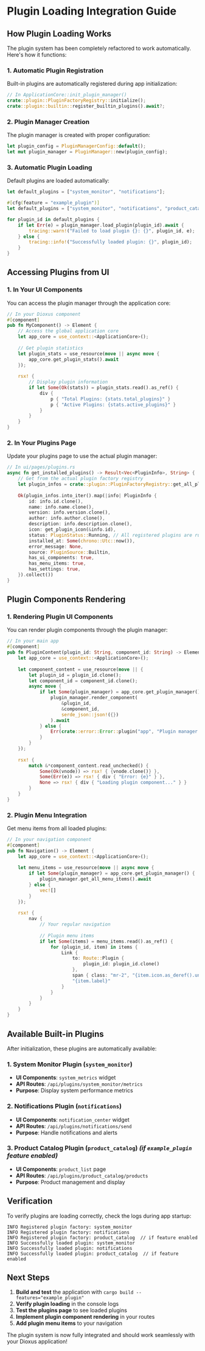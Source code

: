 # Plugin Loading Integration Guide

## How Plugin Loading Works

The plugin system has been completely refactored to work automatically. Here's how it functions:

### 1. **Automatic Plugin Registration**
Built-in plugins are automatically registered during app initialization:

```rust
// In ApplicationCore::init_plugin_manager()
crate::plugin::PluginFactoryRegistry::initialize();
crate::plugin::builtin::register_builtin_plugins().await?;
```

### 2. **Plugin Manager Creation**
The plugin manager is created with proper configuration:

```rust
let plugin_config = PluginManagerConfig::default();
let mut plugin_manager = PluginManager::new(plugin_config);
```

### 3. **Automatic Plugin Loading**
Default plugins are loaded automatically:

```rust
let default_plugins = ["system_monitor", "notifications"];

#[cfg(feature = "example_plugin")]
let default_plugins = ["system_monitor", "notifications", "product_catalog"];

for plugin_id in default_plugins {
    if let Err(e) = plugin_manager.load_plugin(plugin_id).await {
        tracing::warn!("Failed to load plugin {}: {}", plugin_id, e);
    } else {
        tracing::info!("Successfully loaded plugin: {}", plugin_id);
    }
}
```

## Accessing Plugins from UI

### 1. **In Your UI Components**
You can access the plugin manager through the application core:

```rust
// In your Dioxus component
#[component]
pub fn MyComponent() -> Element {
    // Access the global application core
    let app_core = use_context::<ApplicationCore>();
    
    // Get plugin statistics
    let plugin_stats = use_resource(move || async move {
        app_core.get_plugin_stats().await
    });
    
    rsx! {
        // Display plugin information
        if let Some(Ok(stats)) = plugin_stats.read().as_ref() {
            div {
                p { "Total Plugins: {stats.total_plugins}" }
                p { "Active Plugins: {stats.active_plugins}" }
            }
        }
    }
}
```

### 2. **In Your Plugins Page**
Update your plugins page to use the actual plugin manager:

```rust
// In ui/pages/plugins.rs
async fn get_installed_plugins() -> Result<Vec<PluginInfo>, String> {
    // Get from the actual plugin factory registry
    let plugin_infos = crate::plugin::PluginFactoryRegistry::get_all_plugin_info().await;
    
    Ok(plugin_infos.into_iter().map(|info| PluginInfo {
        id: info.id.clone(),
        name: info.name.clone(),
        version: info.version.clone(),
        author: info.author.clone(),
        description: info.description.clone(),
        icon: get_plugin_icon(&info.id),
        status: PluginStatus::Running, // All registered plugins are running
        installed_at: Some(chrono::Utc::now()),
        error_message: None,
        source: PluginSource::Builtin,
        has_ui_components: true,
        has_menu_items: true,
        has_settings: true,
    }).collect())
}
```

## Plugin Components Rendering

### 1. **Rendering Plugin UI Components**
You can render plugin components through the plugin manager:

```rust
// In your main app
#[component]
pub fn PluginContent(plugin_id: String, component_id: String) -> Element {
    let app_core = use_context::<ApplicationCore>();
    
    let component_content = use_resource(move || {
        let plugin_id = plugin_id.clone();
        let component_id = component_id.clone();
        async move {
            if let Some(plugin_manager) = app_core.get_plugin_manager() {
                plugin_manager.render_component(
                    &plugin_id,
                    &component_id,
                    serde_json::json!({})
                ).await
            } else {
                Err(crate::error::Error::plugin("app", "Plugin manager not available"))
            }
        }
    });
    
    rsx! {
        match &*component_content.read_unchecked() {
            Some(Ok(vnode)) => rsx! { {vnode.clone()} },
            Some(Err(e)) => rsx! { div { "Error: {e}" } },
            None => rsx! { div { "Loading plugin component..." } }
        }
    }
}
```

### 2. **Plugin Menu Integration**
Get menu items from all loaded plugins:

```rust
// In your navigation component
#[component]
pub fn Navigation() -> Element {
    let app_core = use_context::<ApplicationCore>();
    
    let menu_items = use_resource(move || async move {
        if let Some(plugin_manager) = app_core.get_plugin_manager() {
            plugin_manager.get_all_menu_items().await
        } else {
            vec![]
        }
    });
    
    rsx! {
        nav {
            // Your regular navigation
            
            // Plugin menu items
            if let Some(items) = menu_items.read().as_ref() {
                for (plugin_id, item) in items {
                    Link {
                        to: Route::Plugin {
                            plugin_id: plugin_id.clone()
                        },
                        span { class: "mr-2", "{item.icon.as_deref().unwrap_or("🧩")}" }
                        "{item.label}"
                    }
                }
            }
        }
    }
}
```

## Available Built-in Plugins

After initialization, these plugins are automatically available:

### 1. **System Monitor Plugin** (`system_monitor`)
- **UI Components**: `system_metrics` widget
- **API Routes**: `/api/plugins/system_monitor/metrics`
- **Purpose**: Display system performance metrics

### 2. **Notifications Plugin** (`notifications`)
- **UI Components**: `notification_center` widget
- **API Routes**: `/api/plugins/notifications/send`
- **Purpose**: Handle notifications and alerts

### 3. **Product Catalog Plugin** (`product_catalog`) *(if `example_plugin` feature enabled)*
- **UI Components**: `product_list` page
- **API Routes**: `/api/plugins/product_catalog/products`
- **Purpose**: Product management and display

## Verification

To verify plugins are loading correctly, check the logs during app startup:

```
INFO Registered plugin factory: system_monitor
INFO Registered plugin factory: notifications  
INFO Registered plugin factory: product_catalog  // if feature enabled
INFO Successfully loaded plugin: system_monitor
INFO Successfully loaded plugin: notifications
INFO Successfully loaded plugin: product_catalog  // if feature enabled
```

## Next Steps

1. **Build and test** the application with `cargo build --features="example_plugin"`
2. **Verify plugin loading** in the console logs
3. **Test the plugins page** to see loaded plugins
4. **Implement plugin component rendering** in your routes
5. **Add plugin menu items** to your navigation

The plugin system is now fully integrated and should work seamlessly with your Dioxus application!